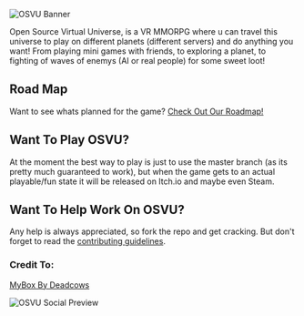![OSVU Banner](https://imgur.com/jSxu49k.png "OSVU")

Open Source Virtual Universe, is a VR MMORPG where u can travel this universe to play on different planets (different servers) and do anything you want! From playing mini games with friends, to exploring a planet, to fighting of waves of enemys (AI or real people) for some sweet loot!

## Road Map
Want to see whats planned for the game? [Check Out Our Roadmap!](https://app.gitkraken.com/glo/board/XeTm5ecC6AAPsU5b "RoadMap")

## Want To Play OSVU?
At the moment the best way to play is just to use the master branch (as its pretty much guaranteed to work), but when the game gets to an actual playable/fun state it will be released on Itch.io and maybe even Steam.

## Want To Help Work On OSVU?
Any help is always appreciated, so fork the repo and get cracking. But don't forget to read the [contributing guidelines](https://github.com/4A-50/OSVU/blob/master/CONTRIBUTING.md).

### Credit To:
[MyBox By Deadcows](https://github.com/Deadcows/MyBox "MyBox")


![OSVU Social Preview](https://i.imgur.com/Zx20z0n.png "OSVU")
